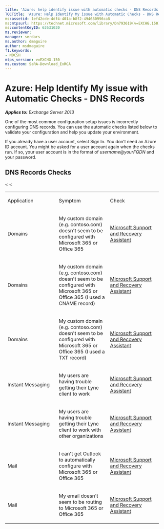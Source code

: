 ```yaml
---
title: 'Azure: help identify issue with automatic checks - DNS Records'
TOCTitle: 'Azure: Help Identify My issue with Automatic Checks - DNS Records'
ms:assetid: 1ef42cde-4df4-401a-b8f2-494630996ca8
ms:mtpsurl: https://technet.microsoft.com/library/Dn793619(v=EXCHG.150)
ms:contentKeyID: 62631020
ms.reviewer: 
manager: serdars
ms.author: dmaguire
author: msdmaguire
f1.keywords:
- NOCSH
mtps_version: v=EXCHG.150
ms.custom: SaRA-Download_ExRCA
---
```


# Azure: Help Identify My issue with Automatic Checks - DNS Records

_**Applies to:** Exchange Server 2013_

One of the most common configuration setup issues is incorrectly configuring DNS records. You can use the automatic checks listed below to validate your configuration and help you update your environment.

If you already have a user account, select Sign In. You don't need an Azure ID account. You might be asked for a user account again when the checks run. If so, your user account is in the format of *username*\@*yourFQDN* and your password.

## DNS Records Checks

<table>
<colgroup>
<col style="width: 33%" />
<col style="width: 33%" />
<col style="width: 33%" />
</colgroup>
<tbody>
<tr class="odd">
<td><p>Application</p></td>
<td><p>Symptom</p></td>
<td><p>Check</p></td>
</tr>
<tr class="even">
<td><p>Domains</p></td>
<td><p>My custom domain (e.g. contoso.com) doesn't seem to be configured with Microsoft 365 or Office 365</p></td>
<td><p><a href="https://aka.ms/SaRA-Download_ExRCA">Microsoft Support and Recovery Assistant</a></p></td>
</tr>
<tr class="odd">
<td><p>Domains</p></td>
<td><p>My custom domain (e.g. contoso.com) doesn't seem to be configured with Microsoft 365 or Office 365 (I used a CNAME record)</p></td>
<td><p><a href="https://aka.ms/SaRA-Download_ExRCA">Microsoft Support and Recovery Assistant</a></p></td>
</tr>
<tr class="even">
<td><p>Domains</p></td>
<td><p>My custom domain (e.g. contoso.com) doesn't seem to be configured with Microsoft 365 or Office 365 (I used a TXT record)</p></td>
<td><p><a href="https://aka.ms/SaRA-Download_ExRCA">Microsoft Support and Recovery Assistant</a></p></td>
</tr>
<tr class="odd">
<td><p>Instant Messaging</p></td>
<td><p>My users are having trouble getting their Lync client to work</p></td>
<<td><p><a href="https://aka.ms/SaRA-Download_ExRCA">Microsoft Support and Recovery Assistant</a></p></td>
</tr>
<tr class="even">
<td><p>Instant Messaging</p></td>
<td><p>My users are having trouble getting their Lync client to work with other organizations</p></td>
<<td><p><a href="https://aka.ms/SaRA-Download_ExRCA">Microsoft Support and Recovery Assistant</a></p></td>
</tr>
<tr class="odd">
<td><p>Mail</p></td>
<td><p>I can't get Outlook to automatically configure with Microsoft 365 or Office 365</p></td>
<td><p><a href="https://aka.ms/SaRA-Download_ExRCA">Microsoft Support and Recovery Assistant</a></p></td>
</tr>
<tr class="even">
<td><p>Mail</p></td>
<td><p>My email doesn't seem to be routing to Microsoft 365 or Office 365</p></td>
<td><p><a href="https://aka.ms/SaRA-Download_ExRCA">Microsoft Support and Recovery Assistant</a></p></td>
</tr>
</tbody>
</table>
